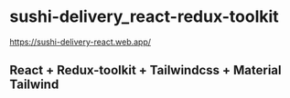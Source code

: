 
# sushi-delivery_react-redux-toolkit

https://sushi-delivery-react.web.app/

## **React + Redux-toolkit + Tailwindcss + Material Tailwind** 
